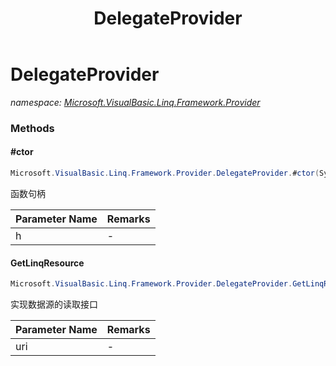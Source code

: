 ﻿---
title: DelegateProvider
---

# DelegateProvider
_namespace: [Microsoft.VisualBasic.Linq.Framework.Provider](N-Microsoft.VisualBasic.Linq.Framework.Provider.html)_



### Methods

#### #ctor
```csharp
Microsoft.VisualBasic.Linq.Framework.Provider.DelegateProvider.#ctor(System.Reflection.MethodInfo)
```
函数句柄

|Parameter Name|Remarks|
|--------------|-------|
|h|-|


#### GetLinqResource
```csharp
Microsoft.VisualBasic.Linq.Framework.Provider.DelegateProvider.GetLinqResource(System.String)
```
实现数据源的读取接口

|Parameter Name|Remarks|
|--------------|-------|
|uri|-|





